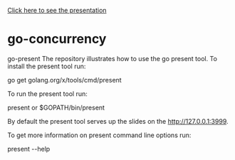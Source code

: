 [Click here to see the presentation](https://talks.godoc.org/github.com/parvez3019/go-concurrency-parallelism/go-present.slide#1)


# go-concurrency

go-present
The repository illustrates how to use the go present tool. To install the present tool run:

go get golang.org/x/tools/cmd/present

To run the present tool run:

present
or
$GOPATH/bin/present

By default the present tool serves up the slides on the http://127.0.0.1:3999.

To get more information on present command line options run:

present --help
